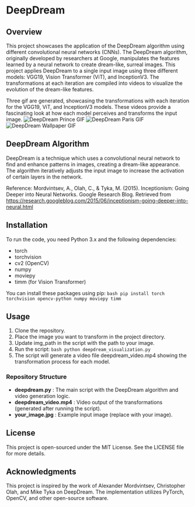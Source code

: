 # DeepDream

## Overview
This project showcases the application of the DeepDream algorithm using different convolutional neural networks (CNNs). The DeepDream algorithm, originally developed by researchers at Google, manipulates the features learned by a neural network to create dream-like, surreal images. This project applies DeepDream to a single input image using three different models: VGG19, Vision Transformer (ViT), and InceptionV3. The transformations at each iteration are compiled into videos to visualize the evolution of the dream-like features.

Three gif are generated, showcasing the transformations with each iteration for the VGG19, ViT, and InceptionV3 models. These videos provide a fascinating look at how each model perceives and transforms the input image.
![DeepDream Prince GIF](deepdream_prince.gif)
![DeepDream Paris GIF](deepdream_paris02.gif)
![DeepDream Wallpaper GIF](deepdream_wallpaper.gif)

## DeepDream Algorithm
DeepDream is a technique which uses a convolutional neural network to find and enhance patterns in images, creating a dream-like appearance. The algorithm iteratively adjusts the input image to increase the activation of certain layers in the network.

Reference: Mordvintsev, A., Olah, C., & Tyka, M. (2015). Inceptionism: Going Deeper into Neural Networks. Google Research Blog. Retrieved from https://research.googleblog.com/2015/06/inceptionism-going-deeper-into-neural.html

## Installation
To run the code, you need Python 3.x and the following dependencies:

- torch
- torchvision
- cv2 (OpenCV)
- numpy
- moviepy
- timm (for Vision Transformer)

You can install these packages using pip:
```bash pip install torch torchvision opencv-python numpy moviepy timm```

## Usage

1. Clone the repository.
2. Place the image you want to transform in the project directory.
3. Update img_path in the script with the path to your image.
4. Run the script:
```bash python deepdream_visualization.py```
5. The script will generate a video file deepdream_video.mp4 showing the transformation process for each model.

### Repository Structure
- **deepdream.py** : The main script with the DeepDream algorithm and video generation logic.
- **deepdream_video.mp4** : Video output of the transformations (generated after running the script).
- **your_image.jpg** : Example input image (replace with your image).

## License
This project is open-sourced under the MIT License. See the LICENSE file for more details.

## Acknowledgments
This project is inspired by the work of Alexander Mordvintsev, Christopher Olah, and Mike Tyka on DeepDream. The implementation utilizes PyTorch, OpenCV, and other open-source software.


